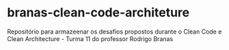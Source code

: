 # branas-clean-code-architeture
Repositório para armazeenar os desafios propostos durante o Clean Code e Clean Architecture - Turma 11 do professor Rodrigo Branas
